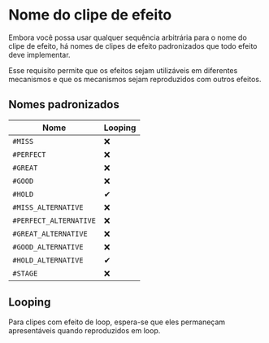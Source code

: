 # Nome do clipe de efeito

Embora você possa usar qualquer sequência arbitrária para o nome do clipe de efeito, há nomes de clipes de efeito padronizados que todo efeito deve implementar.

Esse requisito permite que os efeitos sejam utilizáveis em diferentes mecanismos e que os mecanismos sejam reproduzidos com outros efeitos.

## Nomes padronizados

Nome | Looping
--- | ---
`#MISS` | ❌
`#PERFECT` | ❌
`#GREAT` | ❌
`#GOOD` | ❌
`#HOLD` | ✔
`#MISS_ALTERNATIVE` | ❌
`#PERFECT_ALTERNATIVE` | ❌
`#GREAT_ALTERNATIVE` | ❌
`#GOOD_ALTERNATIVE` | ❌
`#HOLD_ALTERNATIVE` | ✔
`#STAGE` | ❌

## Looping

Para clipes com efeito de loop, espera-se que eles permaneçam apresentáveis quando reproduzidos em loop.
